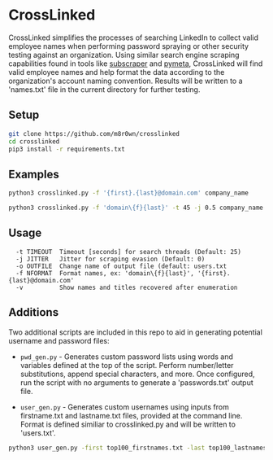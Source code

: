 # CrossLinked

CrossLinked simplifies the processes of searching LinkedIn to collect valid employee names when performing password spraying or other security testing against an organization. Using similar search engine scraping capabilities found in tools like [subscraper](https://github.com/m8r0wn/subscraper) and [pymeta](https://github.com/m8r0wn/pymeta), CrossLinked will find valid employee names and help format the data according to the organization's account naming convention. Results will be written to a 'names.txt' file in the current directory for further testing.

## Setup
```bash
git clone https://github.com/m8r0wn/crosslinked
cd crosslinked
pip3 install -r requirements.txt
```

## Examples
```bash
python3 crosslinked.py -f '{first}.{last}@domain.com' company_name
```

```bash
python3 crosslinked.py -f 'domain\{f}{last}' -t 45 -j 0.5 company_name
```

## Usage
```
  -t TIMEOUT  Timeout [seconds] for search threads (Default: 25)
  -j JITTER   Jitter for scraping evasion (Default: 0)
  -o OUTFILE  Change name of output file (default: users.txt
  -f NFORMAT  Format names, ex: 'domain\{f}{last}', '{first}.{last}@domain.com'
  -v          Show names and titles recovered after enumeration
```

## Additions
Two additional scripts are included in this repo to aid in generating potential username and password files:

* ```pwd_gen.py``` - Generates custom password lists using words and variables defined at the top of the script. Perform number/letter substitutions, append special characters, and more. Once configured, run the script with no arguments to generate a 'passwords.txt'  output file.

* ```user_gen.py``` -  Generates custom usernames using inputs from firstname.txt and lastname.txt files, provided at the command line. Format is defined similiar to crosslinked.py and will be written to 'users.txt'. 

```bash
python3 user_gen.py -first top100_firstnames.txt -last top100_lastnames.txt -f "domain\{f}{last}"
```
